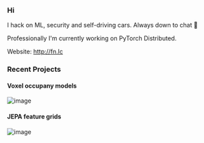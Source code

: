 ### Hi 

I hack on ML, security and self-driving cars. Always down to chat 🙂

Professionally I'm currently working on PyTorch Distributed.

Website: http://fn.lc

### Recent Projects

#### Voxel occupany models
![image](https://github.com/d4l3k/d4l3k/assets/909104/7a200187-cb60-40a3-b0b1-8219eacef49f)

#### JEPA feature grids
![image](https://github.com/d4l3k/d4l3k/assets/909104/76669bd7-b52b-4569-aaa2-a2a53747b06e)
